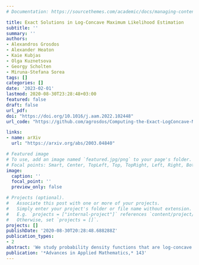 ```yaml
---
# Documentation: https://sourcethemes.com/academic/docs/managing-content/

title: Exact Solutions in Log-Concave Maximum Likelihood Estimation
subtitle: ''
summary: ''
authors:
- Alexandros Grosdos
- Alexander Heaton
- Kaie Kubjas
- Olga Kuznetsova
- Georgy Scholten
- Miruna-Stefana Sorea
tags: []
categories: []
date: '2023-02-01'
lastmod: 2020-08-30T23:28:48+03:00
featured: false
draft: false
url_pdf: 
doi: "https://doi.org/10.1016/j.aam.2022.102448"
url_code: "https://github.com/agrosdos/Computing-the-Exact-LogConcave-MLE"

links:
- name: arXiv
  url: "https://arxiv.org/abs/2003.04840"

# Featured image
# To use, add an image named `featured.jpg/png` to your page's folder.
# Focal points: Smart, Center, TopLeft, Top, TopRight, Left, Right, BottomLeft, Bottom, BottomRight.
image:
  caption: ''
  focal_point: ''
  preview_only: false

# Projects (optional).
#   Associate this post with one or more of your projects.
#   Simply enter your project's folder or file name without extension.
#   E.g. `projects = ["internal-project"]` references `content/project/deep-learning/index.md`.
#   Otherwise, set `projects = []`.
projects: []
publishDate: '2020-08-30T20:28:48.688288Z'
publication_types:
- 2
abstract: 'We study probability density functions that are log-concave. Despite the space of all such densities being infinite-dimensional, the maximum likelihood estimate is the exponential of a piecewise linear function determined by finitely many quantities, namely the function values, or heights, at the data points. We explore in what sense exact solutions to this problem are possible. First, we show that the heights given by the maximum likelihood estimate are generically transcendental. For a cell in one dimension, the maximum likelihood estimator is expressed in closed form using the generalized W-Lambert function. Even more, we show that finding the log-concave maximum likelihood estimate is equivalent to solving a collection of polynomial-exponential systems of a special form. Even in the case of two equations, very little is known about solutions to these systems. As an alternative, we use Smale''s alpha-theory to refine approximate numerical solutions and to certify solutions to log-concave density estimation.'
publication: '*Advances in Applied Mathematics,* 143'
---
```

